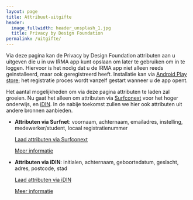 ```yaml
---
layout: page
title: Attribuut-uitgifte
header:
  image_fullwidth: header_unsplash_1.jpg
  title: Privacy by Design Foundation
permalink: /uitgifte/
---
```


<style type="text/css">
  a.button {
    margin-bottom: 5px;
    margin-top: 5px;
  }
</style>

Via deze pagina kan de Privacy by Design Foundation attributen aan u
uitgeven die u in uw IRMA app kunt opslaan om later te gebruiken om in
te loggen. Hiervoor is het nodig dat u de IRMA app niet alleen reeds
geinstalleerd, maar ook geregistreerd heeft. Installatie kan via
[Android Play
store](https://play.google.com/store/apps/details?id=org.irmacard.cardemu);
het registratie proces wordt vanzelf gestart wanneer u de app opent.

Het aantal mogelijkheden om via deze pagina attributen te laden zal
groeien. Nu gaat het alleen om attributen via
[Surfconext](https://www.surfconext.nl) voor het hoger onderwijs, en
[iDIN](https://www.idin.nl/consumenten/). In de nabije toekomst zullen we
hier ook attributen uit andere bronnen aanbieden.

* **Attributen via Surfnet**: voornaam, achternaam, emailadres, instelling,
   medewerker/student, locaal registratienummer

   <a class="button" href="/uitgifte/surfnet?action=login">Laad
   attributen via Surfconext</a>

  [Meer informatie](/uitgifte-surfconext)

* **Attributen via iDIN**: initialen, achternaam, geboortedatum, geslacht,
   adres, postcode, stad

   <a class="button" href="/uitgifte/idin">Laad attributen via iDIN</a>

  [Meer informatie](/uitgifte-idin)
